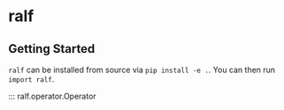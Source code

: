 # ralf


## Getting Started
`ralf` can be installed from source via `pip install -e .`. You can then run `import ralf`.

::: ralf.operator.Operator



